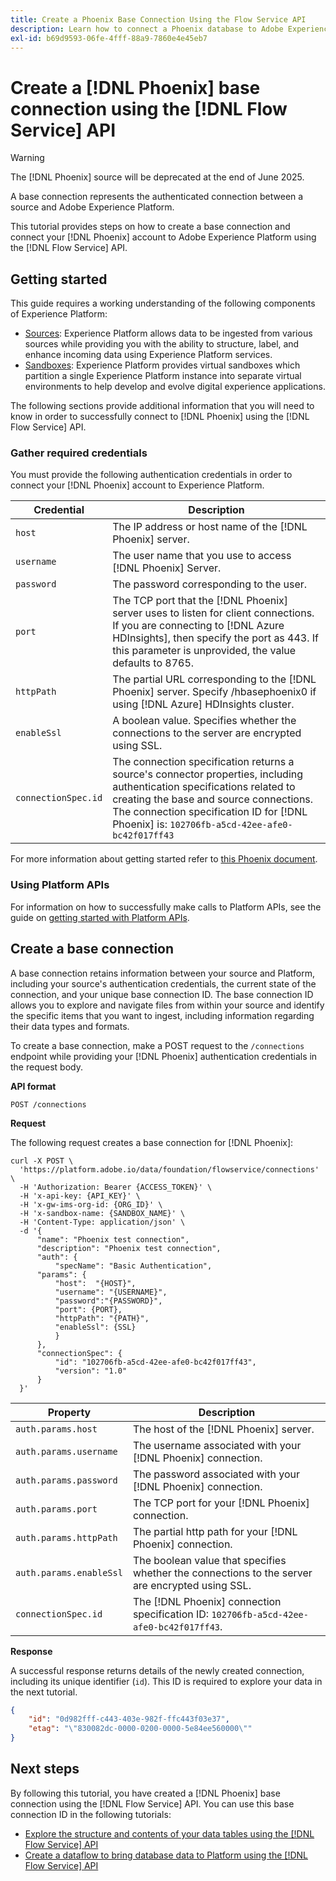 ```yaml
---
title: Create a Phoenix Base Connection Using the Flow Service API
description: Learn how to connect a Phoenix database to Adobe Experience Platform using the Flow Service API.
exl-id: b69d9593-06fe-4fff-88a9-7860e4e45eb7
---
```

# Create a [!DNL Phoenix] base connection using the [!DNL Flow Service] API

>[!WARNING]
>
>The [!DNL Phoenix] source will be deprecated at the end of June 2025.

A base connection represents the authenticated connection between a source and Adobe Experience Platform.

This tutorial provides steps on how to create a base connection and  connect your [!DNL Phoenix] account to Adobe Experience Platform using the [!DNL Flow Service] API.

## Getting started

This guide requires a working understanding of the following components of Experience Platform:

* [Sources](../../../../home.md): Experience Platform allows data to be ingested from various sources while providing you with the ability to structure, label, and enhance incoming data using Experience Platform services.
* [Sandboxes](../../../../../sandboxes/home.md): Experience Platform provides virtual sandboxes which partition a single Experience Platform instance into separate virtual environments to help develop and evolve digital experience applications.

The following sections provide additional information that you will need to know in order to successfully connect to [!DNL Phoenix] using the [!DNL Flow Service] API.

### Gather required credentials

You must provide the following authentication credentials in order to connect your [!DNL Phoenix] account to Experience Platform.

| Credential | Description |
| ---------- | ----------- |
| `host` | The IP address or host name of the [!DNL Phoenix] server. |
| `username` | The user name that you use to access [!DNL Phoenix] Server. |
| `password` | The password corresponding to the user. |
| `port` | The TCP port that the [!DNL Phoenix] server uses to listen for client connections. If you are connecting to [!DNL Azure HDInsights], then specify the port as 443. If this parameter is unprovided, the value defaults to 8765. |
| `httpPath` | The partial URL corresponding to the [!DNL Phoenix] server. Specify /hbasephoenix0 if using [!DNL Azure] HDInsights cluster. |
| `enableSsl` | A boolean value. Specifies whether the connections to the server are encrypted using SSL. |
| `connectionSpec.id` | The connection specification returns a source's connector properties, including authentication specifications related to creating the base and source connections. The connection specification ID for [!DNL Phoenix] is: `102706fb-a5cd-42ee-afe0-bc42f017ff43` |

For more information about getting started refer to [this Phoenix document](https://python-phoenixdb.readthedocs.io/en/latest/api.html).

### Using Platform APIs

For information on how to successfully make calls to Platform APIs, see the guide on [getting started with Platform APIs](../../../../../landing/api-guide.md).

## Create a base connection

A base connection retains information between your source and Platform, including your source's authentication credentials, the current state of the connection, and your unique base connection ID. The base connection ID allows you to explore and navigate files from within your source and identify the specific items that you want to ingest, including information regarding their data types and formats.

To create a base connection, make a POST request to the `/connections` endpoint while providing your [!DNL Phoenix] authentication credentials in the request body.

**API format**

```https
POST /connections
```

**Request**

The following request creates a base connection for [!DNL Phoenix]:

```shell
curl -X POST \
  'https://platform.adobe.io/data/foundation/flowservice/connections' \
  -H 'Authorization: Bearer {ACCESS_TOKEN}' \
  -H 'x-api-key: {API_KEY}' \
  -H 'x-gw-ims-org-id: {ORG_ID}' \
  -H 'x-sandbox-name: {SANDBOX_NAME}' \
  -H 'Content-Type: application/json' \
  -d '{
      "name": "Phoenix test connection",
      "description": "Phoenix test connection",
      "auth": {
          "specName": "Basic Authentication",
      "params": {
          "host":  "{HOST}",
          "username": "{USERNAME}",
          "password":"{PASSWORD}",
          "port": {PORT},
          "httpPath": "{PATH}",
          "enableSsl": {SSL}
          }
      },
      "connectionSpec": {
          "id": "102706fb-a5cd-42ee-afe0-bc42f017ff43",
          "version": "1.0"
      }
  }'
```

| Property | Description |
| --------- | ----------- |
| `auth.params.host` | The host of the [!DNL Phoenix] server. |
| `auth.params.username` | The username associated with your [!DNL Phoenix] connection. |
| `auth.params.password` | The password associated with your [!DNL Phoenix] connection. |
| `auth.params.port` | The TCP port for your [!DNL Phoenix] connection. |
| `auth.params.httpPath` | The partial http path for your [!DNL Phoenix] connection. |
| `auth.params.enableSsl` | The boolean value that specifies whether the connections to the server are encrypted using SSL. |
| `connectionSpec.id` | The [!DNL Phoenix] connection specification ID: `102706fb-a5cd-42ee-afe0-bc42f017ff43`. |

**Response**

A successful response returns details of the newly created connection, including its unique identifier (`id`). This ID is required to explore your data in the next tutorial.

```json
{
    "id": "0d982fff-c443-403e-982f-ffc443f03e37",
    "etag": "\"830082dc-0000-0200-0000-5e84ee560000\""
}
```

## Next steps

By following this tutorial, you have created a [!DNL Phoenix] base connection using the [!DNL Flow Service] API. You can use this base connection ID in the following tutorials:

* [Explore the structure and contents of your data tables using the [!DNL Flow Service] API](../../explore/tabular.md)
* [Create a dataflow to bring database data to Platform using the [!DNL Flow Service] API](../../collect/database-nosql.md)
